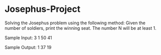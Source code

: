 # Josephus-Project
Solving the Josephus problem using the following method: 
Given the number of soldiers, print the winning seat. The number N will be at least 1.

Sample Input:
3
1
50
41

Sample Output:
1
37
19
